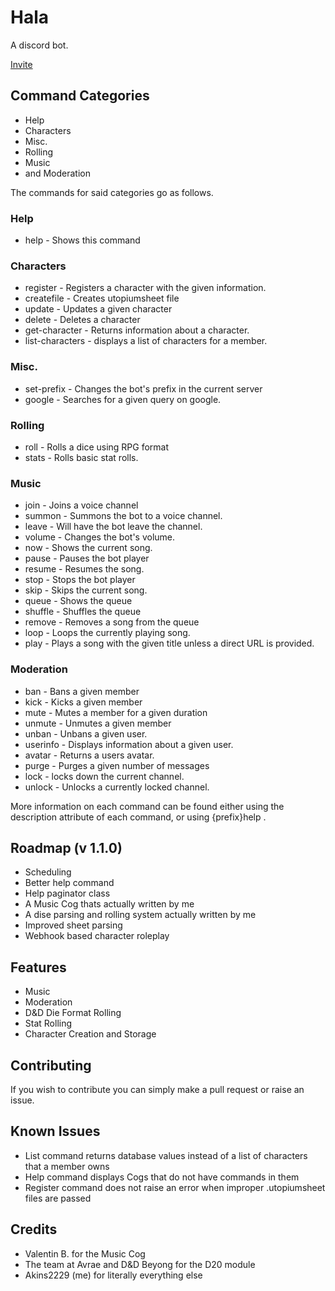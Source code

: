 # Hala
A discord bot.

[Invite](https://discord.com/oauth2/authorize?client_id=856311869345759272&scope=bot&permissions=8)

## Command Categories

- Help
- Characters
- Misc.
- Rolling
- Music
- and Moderation

The commands for said categories go as follows.

### Help
- help - Shows this command

### Characters

- register - Registers a character with the given information.
- createfile - Creates utopiumsheet file
- update - Updates a given character
- delete - Deletes a character
- get-character - Returns information about a character.
- list-characters - displays a list of characters for a member.

### Misc.
- set-prefix - Changes the bot's prefix in the current server
- google - Searches for a given query on google.

### Rolling
- roll - Rolls a dice using RPG format
- stats - Rolls basic stat rolls.

### Music

- join - Joins a voice channel
- summon - Summons the bot to a voice channel.
- leave - Will have the bot leave the channel.
- volume - Changes the bot's volume.
- now - Shows the current song.
- pause - Pauses the bot player
- resume - Resumes the song.
- stop - Stops the bot player
- skip - Skips the current song.
- queue - Shows the queue
- shuffle - Shuffles the queue
- remove - Removes a song from the queue
- loop - Loops the currently playing song.
- play - Plays a song with the given title unless a direct URL is provided.

### Moderation
- ban - Bans a given member
- kick - Kicks a given member
- mute - Mutes a member for a given duration
- unmute - Unmutes a given member
- unban - Unbans a given user.
- userinfo - Displays information about a given user.
- avatar - Returns a users avatar.
- purge - Purges a given number of messages
- lock - locks down the current channel.
- unlock - Unlocks a currently locked channel.

More information on each command can be found either using the description attribute of each command, or using {prefix}help <command>.

## Roadmap (v 1.1.0)

- Scheduling
- Better help command
- Help paginator class
- A Music Cog thats actually written by me
- A dise parsing and rolling system actually written by me
- Improved sheet parsing
- Webhook based character roleplay

## Features

- Music
- Moderation
- D&D Die Format Rolling
- Stat Rolling
- Character Creation and Storage

## Contributing

If you wish to contribute you can simply make a pull request or raise an issue.

## Known Issues

- List command returns database values instead of a list of characters that a member owns
- Help command displays Cogs that do not have commands in them
- Register command does not raise an error when improper .utopiumsheet files are passed

## Credits

- Valentin B. for the Music Cog
- The team at Avrae and D&D Beyong for the D20 module
- Akins2229 (me) for literally everything else
